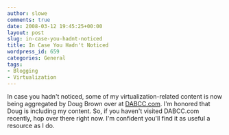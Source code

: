 ```yaml
---
author: slowe
comments: true
date: 2008-03-12 19:45:25+00:00
layout: post
slug: in-case-you-hadnt-noticed
title: In Case You Hadn't Noticed
wordpress_id: 659
categories: General
tags:
- Blogging
- Virtualization
---
```


In case you hadn't noticed, some of my virtualization-related content is now being aggregated by Doug Brown over at [DABCC.com](http://dabcc.com/). I'm honored that Doug is including my content. So, if you haven't visited DABCC.com recently, hop over there right now. I'm confident you'll find it as useful a resource as I do.
